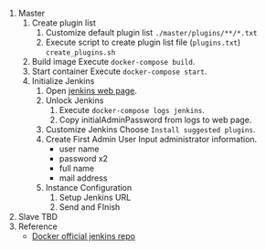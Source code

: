 1. Master
     1. Create plugin list
          1. Customize default plugin list
               `./master/plugins/**/*.txt`
          2. Execute script to create plugin list file (`plugins.txt`)
               `create_plugins.sh`
     2. Build image
          Execute `docker-compose build`.
     3. Start container
          Execute `docker-compose start`.
     4. Initialize Jenkins
          1. Open [jenkins web page](http://localhost/jenkins/).
          2. Unlock Jenkins
               1. Execute `docker-compose logs jenkins`.
               2. Copy initialAdminPassword from logs to web page.
          3. Customize Jenkins
               Choose `Install suggested plugins`.
          4. Create First Admin User
               Input administrator information.
               * user name
               * password x2
               * full name
               * mail address
          5. Instance Configuration
               1. Setup Jenkins URL
               2. Send and FInish
2. Slave
     TBD
3. Reference
     * [Docker official jenkins repo](https://github.com/jenkinsci/docker/)

